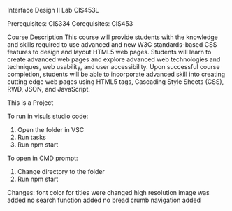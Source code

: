 Interface Design II Lab
CIS453L
 
Prerequisites:   	CIS334
Corequisites:   	CIS453
 
Course Description
This course will provide students with the knowledge and skills required to use advanced and new W3C standards-based CSS features to design and layout HTML5 web pages. Students will learn to create advanced web pages and explore advanced web technologies and techniques, web usability, and user accessibility. Upon successful course completion, students will be able to incorporate advanced skill into creating cutting edge web pages using HTML5 tags, Cascading Style Sheets (CSS), RWD, JSON, and JavaScript.

This is a Project
 
To run in visuls studio code:
 1. Open the folder in VSC
 2. Run tasks 
 3. Run npm start

To open in CMD prompt:
 1. Change directory to the folder 
 2. Run npm start

Changes:
 font color for titles were changed 
 high resolution image was added 
 no search function added 
 no bread crumb navigation added
